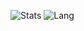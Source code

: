 ![Stats](https://github-readme-stats.vercel.app/api?username=harp077&show_icons=true&count_private=true&hide_title=false&theme=chartreuse-dark)
![Lang](https://github-readme-stats.vercel.app/api/top-langs/?username=harp077&langs_count=3&hide_title=true)

<!--
**harp077/harp077** is a ✨ _special_ ✨ repository because its `README.md` (this file) appears on your GitHub profile.

Here are some ideas to get you started:

- 🔭 I’m currently working on ...
- 🌱 I’m currently learning ...
- 👯 I’m looking to collaborate on ...
- 🤔 I’m looking for help with ...
- 💬 Ask me about ...
- 📫 How to reach me: ...
- 😄 Pronouns: ...
- ⚡ Fun fact: ...
-->

